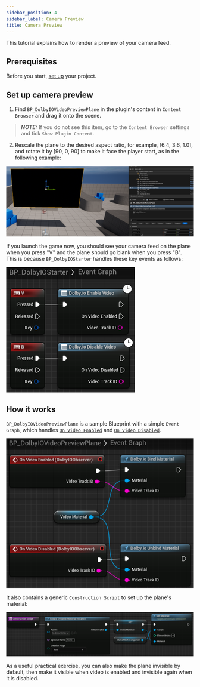 ```yaml
---
sidebar_position: 4
sidebar_label: Camera Preview
title: Camera Preview
---
```


This tutorial explains how to render a preview of your camera feed.

## Prerequisites

Before you start, [set up](common-setup) your project.

## Set up camera preview

1. Find `BP_DolbyIOVideoPreviewPlane` in the plugin's content in `Content Browser` and drag it onto the scene.

> **_NOTE:_** If you do not see this item, go to the `Content Browser` settings and tick `Show Plugin Content`.

2. Rescale the plane to the desired aspect ratio, for example, [6.4, 3.6, 1.0], and rotate it by [90, 0, 90] to make it face the player start, as in the following example:

![](../../static/img/video-plane-result.png)

If you launch the game now, you should see your camera feed on the plane when you press "V" and the plane should go blank when you press "B". This is because `BP_DolbyIOStarter` handles these key events as follows:

![](../../static/img/camera-preview-toggle.png)

## How it works

`BP_DolbyIOVideoPreviewPlane` is a sample Blueprint with a simple `Event Graph`, which handles [`On Video Enabled`](../blueprints/Events/on-video-enabled) and [`On Video Disabled`](../blueprints/Events/on-video-enabled).

![](../../static/img/camera-preview-eg.png)

It also contains a generic `Construction Script` to set up the plane's material:

![](../../static/img/video-plane-cs.png)

As a useful practical exercise, you can also make the plane invisible by default, then make it visible when video is enabled and invisible again when it is disabled.
